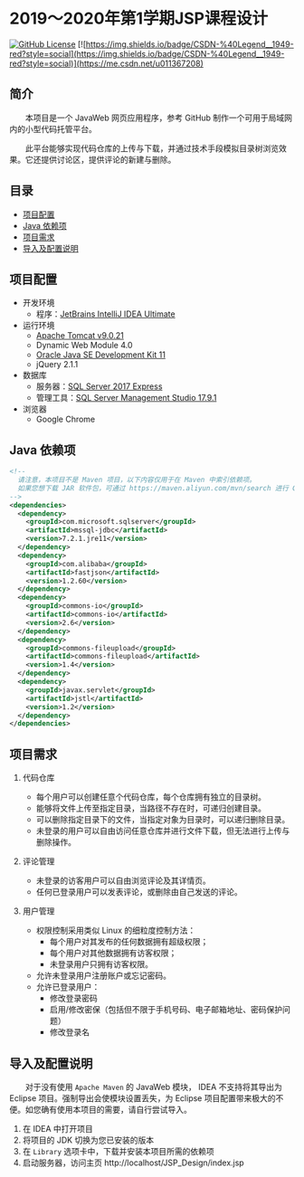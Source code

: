 # 2019～2020年第1学期JSP课程设计

[![GitHub License](https://img.shields.io/github/license/Dragon1573/JSP_Design)](https://github.com/Dragon1573/JSP_Design)
[![https://img.shields.io/badge/CSDN-%40Legend__1949-red?style=social](https://img.shields.io/badge/CSDN-%40Legend__1949-red?style=social)](https://me.csdn.net/u011367208)

## 简介

&emsp;&emsp;本项目是一个 JavaWeb 网页应用程序，参考 GitHub 制作一个可用于局域网内的小型代码托管平台。

&emsp;&emsp;此平台能够实现代码仓库的上传与下载，并通过技术手段模拟目录树浏览效果。它还提供讨论区，提供评论的新建与删除。

## 目录

- [项目配置](#项目配置)
- [Java 依赖项](#java-依赖项)
- [项目需求](#项目需求)
- [导入及配置说明](#导入及配置说明)

## 项目配置

- 开发环境
  - 程序：[JetBrains IntelliJ IDEA Ultimate](https://www.jetbrains.com/idea/)
- 运行环境
  - [Apache Tomcat v9.0.21](https://tomcat.apache.org/download-90.cgi)
  - Dynamic Web Module 4.0
  - [Oracle Java SE Development Kit 11](https://www.oracle.com/technetwork/java/javase/downloads/jdk11-downloads-5066655.html)
  - jQuery 2.1.1
- 数据库
  - 服务器：[SQL Server 2017 Express](https://www.microsoft.com/zh-cn/sql-server/sql-server-downloads)
  - 管理工具：[SQL Server Management Studio 17.9.1](https://docs.microsoft.com/zh-cn/sql/ssms/download-sql-server-management-studio-ssms?view=sql-server-2017)
- 浏览器
  - Google Chrome

## Java 依赖项

```xml
<!--
  请注意，本项目不是 Maven 项目，以下内容仅用于在 Maven 中索引依赖项。
  如果您想下载 JAR 软件包，可通过 https://maven.aliyun.com/mvn/search 进行 GAV 搜索下载。
-->
<dependencies>
  <dependency>
    <groupId>com.microsoft.sqlserver</groupId>
    <artifactId>mssql-jdbc</artifactId>
    <version>7.2.1.jre11</version>
  </dependency>
  <dependency>
    <groupId>com.alibaba</groupId>
    <artifactId>fastjson</artifactId>
    <version>1.2.60</version>
  </dependency>
  <dependency>
    <groupId>commons-io</groupId>
    <artifactId>commons-io</artifactId>
    <version>2.6</version>
  </dependency>
  <dependency>
    <groupId>commons-fileupload</groupId>
    <artifactId>commons-fileupload</artifactId>
    <version>1.4</version>
  </dependency>
  <dependency>
    <groupId>javax.servlet</groupId>
    <artifactId>jstl</artifactId>
    <version>1.2</version>
  </dependency>
</dependencies>
```

## 项目需求

1. 代码仓库

   - 每个用户可以创建任意个代码仓库，每个仓库拥有独立的目录树。
   - 能够将文件上传至指定目录，当路径不存在时，可递归创建目录。
   - 可以删除指定目录下的文件，当指定对象为目录时，可以递归删除目录。
   - 未登录的用户可以自由访问任意仓库并进行文件下载，但无法进行上传与删除操作。

2. 评论管理

   - 未登录的访客用户可以自由浏览评论及其详情页。
   - 任何已登录用户可以发表评论，或删除由自己发送的评论。

3. 用户管理

   - 权限控制采用类似 Linux 的细粒度控制方法：
     - 每个用户对其发布的任何数据拥有超级权限；
     - 每个用户对其他数据拥有访客权限；
     - 未登录用户只拥有访客权限。
   - 允许未登录用户注册账户或忘记密码。
   - 允许已登录用户：
     - 修改登录密码
     - 启用/修改密保（包括但不限于手机号码、电子邮箱地址、密码保护问题）
     - 修改登录名
   
## 导入及配置说明

&emsp;&emsp;对于没有使用 `Apache Maven` 的 JavaWeb 模块， IDEA 不支持将其导出为 Eclipse 项目。强制导出会使模块设置丢失，为 Eclipse 项目配置带来极大的不便。如您确有使用本项目的需要，请自行尝试导入。

1. 在 IDEA 中打开项目
2. 将项目的 JDK 切换为您已安装的版本
3. 在 `Library` 选项卡中，下载并安装本项目所需的依赖项
4. 启动服务器，访问主页 http://localhost/JSP_Design/index.jsp
